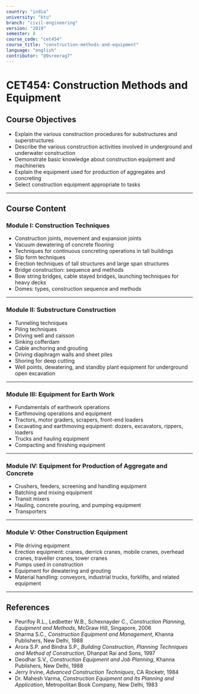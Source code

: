 ```yaml
---
country: "india"
university: "ktu"
branch: "civil-engineering"
version: "2019"
semester: 8
course_code: "cet454"
course_title: "construction-methods-and-equipment"
language: "english"
contributor: "@9sreerag7"
---
```


# CET454: Construction Methods and Equipment

## Course Objectives

- Explain the various construction procedures for substructures and superstructures  
- Describe the various construction activities involved in underground and underwater construction  
- Demonstrate basic knowledge about construction equipment and machineries  
- Explain the equipment used for production of aggregates and concreting  
- Select construction equipment appropriate to tasks  

---

## Course Content

### Module I: Construction Techniques

- Construction joints, movement and expansion joints  
- Vacuum dewatering of concrete flooring  
- Techniques for continuous concreting operations in tall buildings  
- Slip form techniques  
- Erection techniques of tall structures and large span structures  
- Bridge construction: sequence and methods  
- Bow string bridges, cable stayed bridges, launching techniques for heavy decks  
- Domes: types, construction sequence and methods  

---

### Module II: Substructure Construction

- Tunneling techniques  
- Piling techniques  
- Driving well and caisson  
- Sinking cofferdam  
- Cable anchoring and grouting  
- Driving diaphragm walls and sheet piles  
- Shoring for deep cutting  
- Well points, dewatering, and standby plant equipment for underground open excavation  

---

### Module III: Equipment for Earth Work

- Fundamentals of earthwork operations  
- Earthmoving operations and equipment  
- Tractors, motor graders, scrapers, front-end loaders  
- Excavating and earthmoving equipment: dozers, excavators, rippers, loaders  
- Trucks and hauling equipment  
- Compacting and finishing equipment  

---

### Module IV: Equipment for Production of Aggregate and Concrete

- Crushers, feeders, screening and handling equipment  
- Batching and mixing equipment  
- Transit mixers  
- Hauling, concrete pouring, and pumping equipment  
- Transporters  

---

### Module V: Other Construction Equipment

- Pile driving equipment  
- Erection equipment: cranes, derrick cranes, mobile cranes, overhead cranes, traveller cranes, tower cranes  
- Pumps used in construction  
- Equipment for dewatering and grouting  
- Material handling: conveyors, industrial trucks, forklifts, and related equipment  

---

## References

- Peurifoy R.L., Ledbetter W.B., Schexnayder C., *Construction Planning, Equipment and Methods*, McGraw Hill, Singapore, 2006  
- Sharma S.C., *Construction Equipment and Management*, Khanna Publishers, New Delhi, 1988  
- Arora S.P. and Bindra S.P., *Building Construction, Planning Techniques and Method of Construction*, Dhanpat Rai and Sons, 1997  
- Deodhar S.V., *Construction Equipment and Job Planning*, Khanna Publishers, New Delhi, 1988  
- Jerry Irvine, *Advanced Construction Techniques*, CA Rocketr, 1984  
- Dr. Mahesh Varma, *Construction Equipment and Its Planning and Application*, Metropolitan Book Company, New Delhi, 1983  
